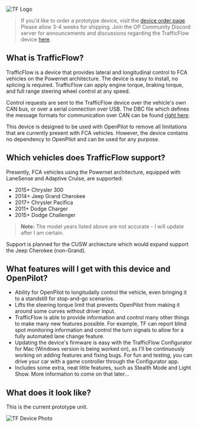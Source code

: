 ![TF Logo](images/tf-logo.png)

> If you'd like to order a prototype device, visit the [device order page](http://buy.trafficflow.codemotive.io/).  Please allow 3-4 weeks for shipping.  Join the OP Community Discord server for announcements and discussions regarding the TrafficFlow device [here](http://tfdiscord.debugged-hosting.com/).

## What is TrafficFlow?

TrafficFlow is a device that provides lateral and longitudinal control to FCA vehicles on the Powernet architecture.  The device is easy to install, no splicing is required.  TrafficFlow can apply engine torque, braking torque, and full range steering wheel control at any speed.

Control requests are sent to the TrafficFlow device over the vehicle's own CAN bus, or over a serial connection over USB.  The DBC file which defines
the message formats for communication over CAN can be found [right here](docs/trafficflow.dbc).

This device is designed to be used with OpenPilot to remove all limitations that are currently present with FCA vehicles.  However, the device contains no dependency to OpenPilot and can be used for any purpose. 

## Which vehicles does TrafficFlow support?

Presently, FCA vehicles using the Powernet architecture, equipped with LaneSense and Adaptive Cruise, are supported:

- 2015+ Chrysler 300
- 2014+ Jeep Grand Cherokee
- 2017+ Chrysler Pacifica
- 2011+ Dodge Charger
- 2015+ Dodge Challenger

> **Note:** The model years listed above are not accurate - I will update after I am certain. 

Support is planned for the CUSW archiecture which would expand support the Jeep Cherokee (non-Grand).

## What features will I get with this device and OpenPilot?

- Ability for OpenPilot to longitudally control the vehicle, even bringing it to a standstill for stop-and-go scenarios.
- Lifts the steering torque limit that prevents OpenPilot from making it around some curves without driver input.
- TrafficFlow is able to provide information and control many other things to make many new features possible.  For example, TF can report blind spot monitoring information and control the turn signals to allow for a fully automated lane change feature.  
- Updating the device's firmware is easy with the TrafficFlow Configurator for Mac (Windows version is being worked on), as I'll be continuously working on adding features and fixing bugs.  For fun and testing, you can drive your car with a game controller through the Configurator app.
- Includes some extra, neat little features, such as Stealth Mode and Light Show. More information to come on that later...

## What does it look like?

This is the current prototype unit.

![TF Device Photo](images/tf-device-photo-small.jpg)
